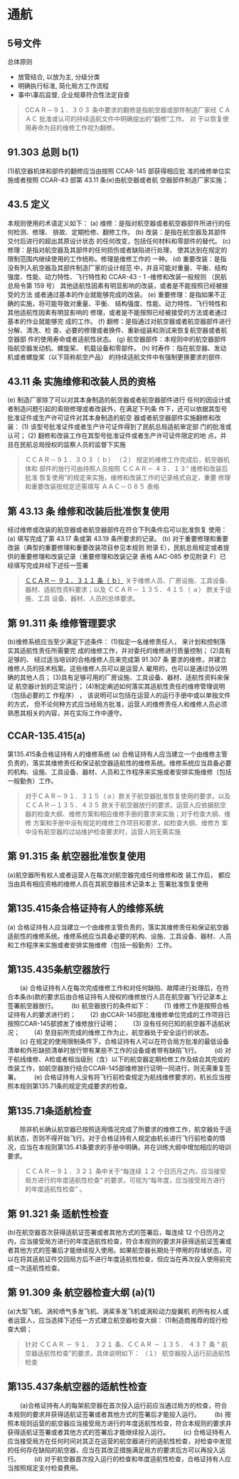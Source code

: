 # 通航

## 5号文件
总体原则
- 放管结合, 以放为主, 分级分类
- 明确执行标准, 简化局方工作流程
- 事中\事后监督, 企业规章符合性法定自查

> CCＡＲ－９１．３０３ 条中要求的翻修是指航空器或部件制造厂家经
ＣＡＡＣ 批准或认可的持续适航文件中明确提出的“翻修”工作。 对
于以恢复使用寿命为目的维修工作视为翻修。

## 91.303 总则  b(1)
(1)航空器机体和部件的翻修应当由按照 CCAR-145 部获得相应批
准的维修单位实施或者按照 CCAR-43 部第 43.11 条(e)由航空器或者航
空器部件制造厂家实施；

## 43.5  定义
本规则使用的术语定义如下：
(a) 维修：是指对航空器或者航空器部件所进行的任何检测、修理、
排故、定期检修、翻修工作。
(b) 改装：是指在航空器及其部件交付后进行的超出其原设计状态
的任何改变，包括任何材料和零部件的替代。
(c) 修理：是指对航空器及其部件的任何损伤或者缺陷进行处理，
使其达到在规定的限制范围内继续使用的工作统称。修理是维修工作的
一种。
(d) 重要改装：是指没有列入航空器及其部件制造厂家的设计规范
中，并且可能对重量、平衡、结构强度、性能、动力特性、飞行特性和
CCAR-43 - 1 -维修和改装一般规则 （民航总局令第 159 号）
其他适航性因素有明显影响的改装，或者是不能按照已经被接受的方法
或者通过基本的作业就能够完成的改装。
(e) 重要修理：是指如果不正确的实施，将可能导致对重量、平衡、
结构强度、性能、动力特性、飞行特性和其他适航性因素有明显影响的
修理，或者是不能按照已经被接受的方法或者通过基本的作业就能够完
成的工作。
(f) 翻修：是指通过对航空器或者航空器部件进行分解、清洗、检
查、必要的修理或者换件、重新组装和测试来恢复航空器或者航空器部
件的使用寿命或者适航性状态。
(g) 航空器部件：本规则中的航空器部件指航空器发动机、螺旋桨、
机载设备和零部件。
(h) 时寿件：指在航空器、发动机或者螺旋桨（以下简称航空产品）
的持续适航文件中有强制更换要求的部件.

##  43.11 条 实施维修和改装人员的资格
(e) 制造厂家除了可以对其本身制造的航空器或者航空器部件进行
任何的因设计或者制造问题引起的索赔修理或者改装外，在满足下列条
件下，还可以依据其型号批准证件或生产许可证件对其本身制造的航空
器或者航空器部件实施翻修和改装：
(1) 该型号批准证件或者生产许可证件得到了民航总局适航审定部
门的批准或认可；
(2) 翻修和改装工作在其型号批准证件或者生产许可证件限定的地
点，并且在民航总局授权的监察人员的监督下实施

> ＣＣＡＲ－９１．３０３（ ｂ） （２） 规定的维修工作完成后，航空器机体和
部件的放行可由持照人员按照 ＣＣＡＲ－ ４３．１３“ 维修和改装后批准
恢复使用”的规定来实施，维修和改装工作的记录格式自定，重要
修理和重要改装按规定还需填写 ＡＡＣ－０８５ 表格






## 第 43.13 条 维修和改装后批准恢复使用
经过维修或改装的航空器或者航空器部件在符合下列条件后可以批准恢复
使用：
(a) 填写完成了第 43.17 条或第 43.19 条所要求的记录。
(b) 对于重要修理和重要改装（典型的重要修理和重要改装项目参见本规则
附录 E），民航总局规定或者提供的重要修理和改装记录（重要修理和改装记录
表格 AAC-085 参见附录 F）已经填写完成并经下述任一签署

> [ＣＣＡＲ－ ９１．３１１ 条（ ｂ）](./CCAR/91/311.md) 关于维修人员、厂房设施、工具设备、
器材、适航性资料要求；以及 ＣＣＡＲ－ １３５．４１５（ ａ） 款关于设施、工具 设备、器材、人员的总体要求。

## 第 91.311 条 维修管理要求
(b)维修系统应当至少满足下述条件：
(1)指定一名维修责任人， 来计划和控制落实其适航性责任所需要完
成的维修工作，并对委托的维修进行质量控制；
(2)具有足够的、 经过适当培训的合格维修人员来完成第 91.307 条
要求的维修，并建立维修人员的技术档案。这些维修人员可以是运营人
雇用的，也可以是通过协议明确的其他人员；
(3)具有足够可用的厂房设施、工具设备、器材、适航性资料来保证
航空器计划的正常运行；
(4)制定阐述如何落实其适航性责任的维修管理说明（包括必要的工
作程序） ， 该说明可以包括在运营人的运行手册中或以单独文件的方式，
但不论何种方式应当经局方批准，运营人的维修责任人和维修人员必须
熟悉其相关的内容，并在实际工作中遵守。

## CCAR-135.415(a)
第135.415条合格证持有人的维修系统
(a) 合格证持有人应当建立一个由维修主管负责的，落实其维修责任和保证航空器适航性的维修系统。维修系统应当具备必要的机构、设施、工具设备、器材、人员和工作程序来实施或者安排实施维修（包括一般勤务）工作。


> 对于ＣＡＲ－９１．３１５（ａ）款关于航空器批准恢复使用的要求，以及
ＣＣＡＲ－１３５．４３５ 款关于航空器放行的要求，运营人应依据航空器的检查大纲、维修方案和相应维修手册的要求来实施；对于检查大纲、维修
方案和手册中没有规定的维修工作项目和要求，如检查大纲、维修方
案中没有航空器的过站维护检查要求时，运营人则无需实施

## 第 91.315 条 航空器批准恢复使用
(a)航空器所有权人或者运营人在每次对航空器完成任何维修和改
装工作后， 都应当由具有相应资格的维修人员在其航空器技术记录本上
签署批准恢复使用

## 第135.415条合格证持有人的维修系统
(a) 合格证持有人应当建立一个由维修主管负责的，落实其维修责任和保证航空器适航性的维修系统。维修系统应当具备必要的机构、设施、工具设备、器材、人员和工作程序来实施或者安排实施维修（包括一般勤务）工作。

## 第135.435条航空器放行
　　(a) 合格证持有人在每次完成维修工作和对任何缺陷、故障进行处理后，在符合本条(b)款的要求后由合格证持有人授权的维修放行人员在航空器飞行记录本上签署航空器放行。
　　(b) 航空器放行的条件如下：
　　(1) 维修工作是按照合格证持有人的要求进行的；
　　(2) 由CCAR-145部批准维修单位完成的工作项目已按照CCAR-145部颁发了维修放行证明；
　　(3) 没有任何已知的航空器不适航状况；
　　(4) 至目前所完成的维修工作为止，航空器处于安全运行的状态。
　　(c) 在规定的使用限制条件下，合格证持有人可以在符合局方批准的最低设备清单和外形缺损清单时放行带有某些不工作的设备或者带有缺陷飞行。
　　(d) 对于航线维修、A检或者相当级别（含）以下的航空器定期检修工作及结合其完成的改装工作，如航空器放行结合CCAR-145部维修放行证明一同进行，则无需重复签署。
　　(e) 合格证持有人没有将飞行前检查规定为航线维修要求的，机长应当按照本规则第135.71条的规定完成要求的检查。

## 第135.71条适航检查
　　除非机长确认航空器已按照适用情况完成了所要求的维修工作，航空器处于适航状态，否则不得开始飞行。对于合格证持有人规定由机长进行飞行前检查的情况，应当在本规则第135.41条要求的手册中明确，并在训练大纲中增加相应的培训要求。


> ＣＣＡＲ－９１．３２１ 条中关于“每连续 １２ 个日历月之内，应当接受局方进行的年度适航性检查” 的要求，可视为“每年度，应当接受局方进行的年度适航性检查” 。

## 第 91.321 条 适航性检查
(b)在航空器首次获得适航证签署或者其他方式的签署后，每连续
12 个日历月之内，应当接受局方进行的年度适航性检查，符合本规则的要求并获得适航证签署或者其他方式的签署后才能继续投入使用。如果航空器长期处于停用的存储状态，可以在将其适航证件交回局方后不进行年度适航性检查，但应当在再次投入使用前完成一次适航性检查。

## 第 91.309 条 航空器检查大纲 (a)(1)
(a)大型飞机、涡轮喷气多发飞机、涡桨多发飞机或涡轮动力旋翼机
的所有权人或者运营人，应当选择下述任一方式建立航空器检查大纲：
(1)制造商推荐的现行检查大纲；

> 针对 ＣＣＡＲ － ９１． ３２１ 条、ＣＣＡＲ － １３５． ４３７ 条 “ 航空器适航性检查”的要求，具体说明如下：
（１） 航空器投入运行前适航性检查

## 第135.437条航空器的适航性检查
　　(a)合格证持有人的每架航空器在首次投入运行前应当通过局方的检查，符合本规则的要求并获得适航证签署或者其他方式的签署后才能投入运行。
　　(b) 按照本规则运营的航空器应当接受局方进行的年度适航性检查，符合本规则的要求并获得适航证签署或者其他方式的签署后才能继续投入运行。
　　(c) 合格证持有人应当接受局方在任何时间对其正在运营的航空器进行的适航性检查，对检查中发现的任何存在缺陷的航空器，应当在其改正措施满足局方的要求后方可以再投入运行。
　　(d) 对于航空器首次投入运行的检查和年度适航性检查，合格证持有人应当按照规定支付检查费用。



